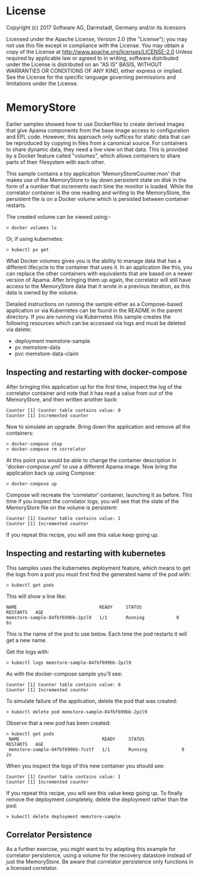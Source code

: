 License
=======
Copyright (c) 2017 Software AG, Darmstadt, Germany and/or its licensors

Licensed under the Apache License, Version 2.0 (the "License"); you may not use this
file except in compliance with the License. You may obtain a copy of the License at
http://www.apache.org/licenses/LICENSE-2.0
Unless required by applicable law or agreed to in writing, software distributed under the
License is distributed on an "AS IS" BASIS, WITHOUT WARRANTIES OR CONDITIONS OF ANY KIND,
either express or implied. 
See the License for the specific language governing permissions and limitations under the License.


MemoryStore
===========
Earlier samples showed how to use Dockerfiles to create derived images that
give Apama components from the base image access to configuration and EPL
code. However, this approach only suffices for static data that can be
reproduced by copying in files from a canonical source. For containers to share
dynamic data, they need a live view on that data. This is provided by a Docker
feature called "volumes", which allows containers to share parts of their
filesystem with each other.

This sample contains a toy application 'MemoryStoreCounter.mon' that makes use
of the MemoryStore to lay down persistent state on disk in the form of a
number that increments each time the monitor is loaded. While the correlator
container is the one reading and writing to the MemoryStore, the persistent
file is on a Docker volume which is persisted between container restarts.

The created volume can be viewed using:-

    > docker volumes ls

Or, if using kubernetes:

    > kubectl pv get

What Docker volumes gives you is the ability to manage data that has a
different lifecycle to the container that uses it. In an application like
this, you can replace the other containers with equivalents that are based on
a newer version of Apama. After bringing them up again, the correlator will
still have access to the MemoryStore data that it wrote in a previous
iteration, as this data is owned by the volume.

Detailed instructions on running the sample either as a Compose-based
application or via Kubernetes can be found in the README in the parent
directory. If you are running via Kubernetes this sample creates the following
resources which can be accessed via logs and must be deleted via delete:

* deployment memstore-sample
* pv memstore-data
* pvc memstore-data-claim

Inspecting and restarting with docker-compose
---------------------------------------------

After bringing this application up for the first time, inspect the log of the
correlator container and note that it has read a value from out of the
MemoryStore, and then written another back:

    Counter [1] Counter table contains value: 0
    Counter [1] Incremented counter

Now to simulate an upgrade. Bring down the application and remove all the
containers:

    > docker-compose stop
    > docker-compose rm correlator

At this point you would be able to change the container description in
'docker-compose.yml' to use a different Apama image. Now bring the application
back up using Compose:

    > docker-compose up

Compose will recreate the 'correlator' container, launching it as before. This
time if you inspect the correlator logs, you will see that the state of the
MemoryStore file on the volume is persistent:

    Counter [1] Counter table contains value: 1
    Counter [1] Incremented counter

If you repeat this recipe, you will see this value keep going up.

Inspecting and restarting with kubernetes
-----------------------------------------

This samples uses the kubernetes deployment feature, which means to get
the logs from a pod you must first find the generated name of the pod with:

    > kubectl get pods

This will show a line like:

    NAME                               READY     STATUS             RESTARTS   AGE
    memstore-sample-84fbf699bb-2pzl9   1/1       Running            0          6s

This is the name of the pod to use below. Each time the pod restarts it will
get a new name.

Get the logs with:

    > kubectl logs memstore-sample-84fbf699bb-2pzl9

As with the docker-compose sample you'll see:

    Counter [1] Counter table contains value: 0
    Counter [1] Incremented counter

To simulate failure of the application, delete the pod that was created:

    > kubectl delete pod memstore-sample-84fbf699bb-2pzl9

Observe that a new pod has been created:

    > kubectl get pods
	 NAME                               READY     STATUS              RESTARTS   AGE
	 memstore-sample-84fbf699bb-7vztf   1/1       Running             0          2s

When you inspect the logs of this new container you should see:

    Counter [1] Counter table contains value: 1
    Counter [1] Incremented counter

If you repeat this recipe, you will see this value keep going up. To finally remove
the deployment completely, delete the deployment rather than the pod:

    > kubectl delete deployment memstore-sample

Correlator Persistence
----------------------

As a further exercise, you might want to try adapting this example for
correlator persistence, using a volume for the recovery datastore
instead of just the MemoryStore. Be aware that correlator persistence only
functions in a licensed correlator.

